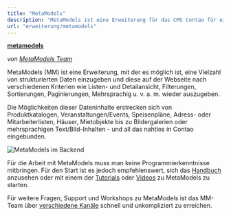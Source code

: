 ```yaml
---
title: "MetaModels"
description: "MetaModels ist eine Erweiterung für das CMS Contao für einen flexiblen und leichten Aufbau von eigenen Datenmodellen."
url: "erweiterung/metamodels"
---
```


**[metamodels](https://packagist.org/packages/metamodels/)**

_von [MetaModels Team](https://now.metamodel.me/de/ueber-uns/team)_

MetaModels (MM) ist eine Erweiterung, mit der es möglich ist, eine Vielzahl von strukturierten
Daten einzugeben und diese auf der Webseite nach verschiedenen Kriterien wie Listen- und Detailansicht, Filterungen,
Sortierungen, Paginierungen, Mehrsprachig u. v. a. m. wieder auszugeben. 

Die Möglichkeiten dieser Dateninhalte erstrecken sich von Produktkatalogen, Veranstaltungen/Events, Speisenpläne,
Adress- oder Mitarbeiterlisten, Häuser, Mietobjekte bis zu Bildergalerien oder mehrsprachigen Text/Bild-Inhalten -
und all das nahtlos in Contao eingebunden. 

![MetaModels im Backend](/extensions/images/de/metamodels-backend.jpg)

Für die Arbeit mit MetaModels muss man keine Programmierkenntnisse mitbringen. Für den Start ist es jedoch empfehlenswert,
sich das [Handbuch](https://metamodels.readthedocs.io/de/latest/) anzusehen oder mit einem der
[Tutorials](https://metamodels.readthedocs.io/de/latest/manual/metamodel-first/index.html) oder
[Videos](https://metamodels.readthedocs.io/de/latest/cookbook/other-tutorials/videos.html) zu MetaModels zu starten.

Für weitere Fragen, Support und Workshops zu MetaModels ist das MM-Team über
[verschiedene Kanäle](https://now.metamodel.me/de/unterstuetzer/kontaktieren) schnell und unkompliziert zu erreichen.

